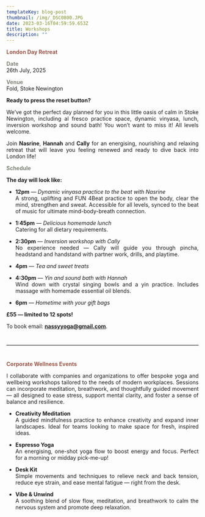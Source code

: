 ```yaml
---
templateKey: blog-post
thumbnail: /img/_DSC0800.JPG
date: 2023-03-16T04:59:59.653Z
title: Workshops
description: ""
---
```


<div style="text-align: justify;">

**<span style="color:#9C5648;">London Day Retreat</span>**

**<span style="color:#7E8378;">Date</span>**  
26th July, 2025

**<span style="color:#7E8378;">Venue</span>**  
Fold, Stoke Newington

**Ready to press the reset button?**  

We’ve got the perfect day planned for you in this little oasis of calm in Stoke Newington, including al fresco practice space, dynamic vinyasa, lunch, inversion workshop and sound bath! You won’t want to miss it! All levels welcome.

Join **Nasrine**, **Hannah** and **Cally** for an energising, nourishing and relaxing retreat that will leave you feeling renewed and ready to dive back into London life! 

**<span style="color:#7E8378;">Schedule</span>**

**The day will look like:**
- **12pm** — *Dynamic vinyasa practice to the beat with Nasrine*  
  A strong, uplifting and FUN 4Beat practice to open the body, clear the mind, strengthen and sweat. Accessible for all levels, synced to the beat of music for ultimate mind-body-breath connection.

- **1:45pm** — *Delicious homemade lunch*  
  Catering for all dietary requirements.

- **2:30pm** — *Inversion workshop with Cally*  
  No experience needed — Cally will guide you through pincha, headstand and handstand with partner work, drills, and playtime.

- **4pm** — *Tea and sweet treats*

- **4:30pm** — *Yin and sound bath with Hannah*  
  Wind down with crystal singing bowls and a yin practice. Includes massage with homemade essential oil blends.

- **6pm** — *Hometime with your gift bags*

**£55 — limited to 12 spots!** 

To book email: [**nassyyoga@gmail.com**](mailto:nassyyoga@gmail.com).

<hr style="border: none; border-top: 1px solid #ccc; margin: 40px 0;" />

**<span style="color:#9C5648;">Corporate Wellness Events</span>**

I collaborate with companies and organizations to offer bespoke yoga and wellbeing workshops tailored to the needs of modern workplaces. Sessions can incorporate meditation, breathwork, and thoughtfully guided movement — all designed to ease stress, support mental clarity, and foster a sense of balance and resilience.

- **Creativity Meditation**  
  A guided mindfulness practice to enhance creativity and expand inner landscapes. Ideal for teams looking to make space for fresh, inspired ideas.

- **Espresso Yoga**  
  An energising, one-shot yoga flow to boost energy and focus. Perfect for a morning or midday pick-me-up!

- **Desk Kit**  
  Simple movements and techniques to relieve neck and back tension, reduce eye strain, and ease mental fatigue — right from the desk.

- **Vibe & Unwind**  
  A soothing blend of slow flow, meditation, and breathwork to calm the nervous system and promote deep relaxation.

</div>